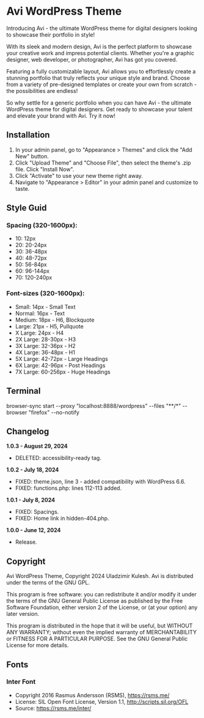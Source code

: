 # Avi WordPress Theme

Introducing Avi - the ultimate WordPress theme for digital designers looking to showcase their portfolio in style!

With its sleek and modern design, Avi is the perfect platform to showcase your creative work and impress potential clients. Whether you're a graphic designer, web developer, or photographer, Avi has got you covered.

Featuring a fully customizable layout, Avi allows you to effortlessly create a stunning portfolio that truly reflects your unique style and brand. Choose from a variety of pre-designed templates or create your own from scratch - the possibilities are endless!

So why settle for a generic portfolio when you can have Avi - the ultimate WordPress theme for digital designers. Get ready to showcase your talent and elevate your brand with Avi. Try it now!

## Installation

1. In your admin panel, go to "Appearance > Themes" and click the "Add New" button.
2. Click "Upload Theme" and "Choose File", then select the theme's .zip file. Click "Install Now".
3. Click "Activate" to use your new theme right away.
4. Navigate to "Appearance > Editor" in your admin panel and customize to taste.

## Style Guid

### Spacing (320-1600px):

* 10: 12px
* 20: 20-24px
* 30: 36-48px
* 40: 48-72px
* 50: 56-84px
* 60: 96-144px
* 70: 120-240px

### Font-sizes (320-1600px):

* Small:		14px		- Small Text
* Normal:		16px		- Text
* Medium:		18px		- H6, Blockquote
* Large:		21px		- H5, Pullquote
* X Large:		24px		- H4
* 2X Large:		28-30px		- H3
* 3X Large:		32-36px		- H2
* 4X Large:		36-48px		- H1
* 5X Large:		42-72px		- Large Headings
* 6X Large:		42-96px		- Post Headings
* 7X Large:		60-256px	- Huge Headings

## Terminal

browser-sync start --proxy "localhost:8888/wordpress" --files "**/*" --browser "firefox" --no-notify

## Changelog

**1.0.3 - August 29, 2024**
* DELETED: accessibility-ready tag.

**1.0.2 - July 18, 2024**
* FIXED: theme.json, line 3 - added compatibility with WordPress 6.6.
* FIXED: functions.php: lines 112-113 added.

**1.0.1 - July 8, 2024**
* FIXED: Spacings.
* FIXED: Home link in hidden-404.php.

**1.0.0 - June 12, 2024**
* Release.

## Copyright

Avi WordPress Theme, Copyright 2024 Uladzimir Kulesh.
Avi is distributed under the terms of the GNU GPL.

This program is free software: you can redistribute it and/or modify
it under the terms of the GNU General Public License as published by
the Free Software Foundation, either version 2 of the License, or
(at your option) any later version.

This program is distributed in the hope that it will be useful,
but WITHOUT ANY WARRANTY; without even the implied warranty of
MERCHANTABILITY or FITNESS FOR A PARTICULAR PURPOSE. See the
GNU General Public License for more details.

## Fonts

### Inter Font
* Copyright 2016 Rasmus Andersson (RSMS), https://rsms.me/
* License: SIL Open Font License, Version 1.1, http://scripts.sil.org/OFL
* Source: https://rsms.me/inter/
